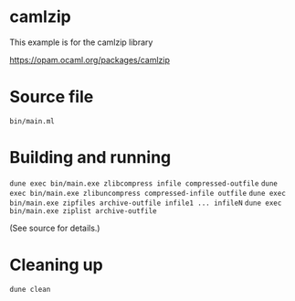 # camlzip

This example is for the camlzip library

https://opam.ocaml.org/packages/camlzip

# Source file

`bin/main.ml`

# Building and running

`dune exec bin/main.exe zlibcompress infile compressed-outfile`
`dune exec bin/main.exe zlibuncompress compressed-infile outfile`
`dune exec bin/main.exe zipfiles archive-outfile infile1 ... infileN`
`dune exec bin/main.exe ziplist archive-outfile`

(See source for details.)

# Cleaning up

`dune clean`
